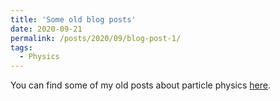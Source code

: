 ```yaml
---
title: 'Some old blog posts'
date: 2020-09-21
permalink: /posts/2020/09/blog-post-1/
tags:
  - Physics
---
```


You can find some of my old posts about particle physics [here](https://amva4newphysics.wordpress.com/author/sengpei/).


